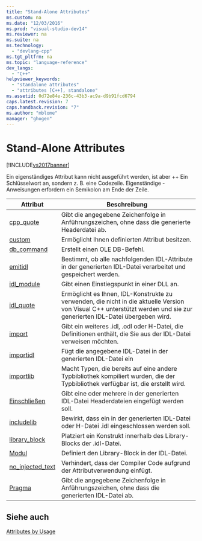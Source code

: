 ```yaml
---
title: "Stand-Alone Attributes"
ms.custom: na
ms.date: "12/03/2016"
ms.prod: "visual-studio-dev14"
ms.reviewer: na
ms.suite: na
ms.technology: 
  - "devlang-cpp"
ms.tgt_pltfrm: na
ms.topic: "language-reference"
dev_langs: 
  - "C++"
helpviewer_keywords: 
  - "standalone attributes"
  - "attributes [C++], standalone"
ms.assetid: 0d72e84e-236c-43b3-ac9a-d9b91fcd6794
caps.latest.revision: 7
caps.handback.revision: "7"
ms.author: "mblome"
manager: "ghogen"
---
```

# Stand-Alone Attributes
[!INCLUDE[vs2017banner](../assembler/inline/includes/vs2017banner.md)]

Ein eigenständiges Attribut kann nicht ausgeführt werden, ist aber \+\+ Ein Schlüsselwort an, sondern z. B. eine Codezeile.  Eigenständige \- Anweisungen erfordern ein Semikolon am Ende der Zeile.  
  
|Attribut|Beschreibung|  
|--------------|------------------|  
|[cpp\_quote](../windows/cpp-quote.md)|Gibt die angegebene Zeichenfolge in Anführungszeichen, ohne dass die generierte Headerdatei ab.|  
|[custom](../windows/custom-cpp.md)|Ermöglicht Ihnen definierten Attribut besitzen.|  
|[db\_command](../windows/db-command.md)|Erstellt einen OLE DB\-Befehl.|  
|[emitidl](../windows/emitidl.md)|Bestimmt, ob alle nachfolgenden IDL\-Attribute in der generierten IDL\-Datei verarbeitet und gespeichert werden.|  
|[idl\_module](../windows/idl-module.md)|Gibt einen Einstiegspunkt in einer DLL an.|  
|[idl\_quote](../windows/idl-quote.md)|Ermöglicht es Ihnen, IDL\-Konstrukte zu verwenden, die nicht in die aktuelle Version von Visual C\+\+ unterstützt werden und sie zur generierten IDL\-Datei übergeben wird.|  
|[import](../windows/import.md)|Gibt ein weiteres .idl, .odl oder H\-Datei, die Definitionen enthält, die Sie aus der IDL\-Datei verweisen möchten.|  
|[importidl](../windows/importidl.md)|Fügt die angegebene IDL\-Datei in der generierten IDL\-Datei ein|  
|[importlib](../windows/importlib.md)|Macht Typen, die bereits auf eine andere Typbibliothek kompiliert wurden, die der Typbibliothek verfügbar ist, die erstellt wird.|  
|[Einschließen](../windows/include-cpp.md)|Gibt eine oder mehrere in der generierten IDL\-Datei Headerdateien eingefügt werden soll.|  
|[includelib](../windows/includelib-cpp.md)|Bewirkt, dass ein in der generierten IDL\-Datei oder H\-Datei .idl eingeschlossen werden soll.|  
|[library\_block](../windows/library-block.md)|Platziert ein Konstrukt innerhalb des Library\-Blocks der .idl\-Datei.|  
|[Modul](../windows/module-cpp.md)|Definiert den Library\-Block in der IDL\-Datei.|  
|[no\_injected\_text](../windows/no-injected-text.md)|Verhindert, dass der Compiler Code aufgrund der Attributverwendung einfügt.|  
|[Pragma](../windows/pragma.md)|Gibt die angegebene Zeichenfolge in Anführungszeichen, ohne dass die generierten IDL\-Datei ab.|  
  
## Siehe auch  
 [Attributes by Usage](../windows/attributes-by-usage.md)